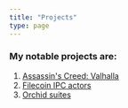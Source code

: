 ```yaml
---
title: "Projects"
type: page
---
```



### My notable projects  are:

1. [Assassin's Creed: Valhalla](/projects/valhalla)
2. [Filecoin IPC actors](/projects/ipc_actors)
3. [Orchid suites](/projects/orchid-suites)
<!-- 4. [Astra Protocol](/projects/astra)
5. [Polkadot Conformance Tests](/projects/polkadot) -->
